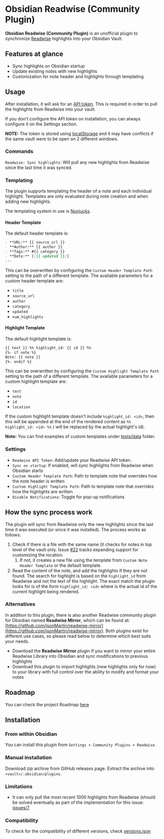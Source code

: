 # Obsidian Readwise (Community Plugin)

**Obsidian Readwise (Community Plugin)** is an unofficial plugin to synchronize [Readwise](https://readwise.io) highlights into your Obsidian Vault.

## Features at glance

- Sync highlights on Obsidian startup
- Update existing notes with new highlights
- Customization for note header and highlights through templating

## Usage

After installation, it will ask for an [API token](https://readwise.io/access_token). This is required in order to pull the highlights from Readwise into your vault.

If you don't configure the API token on installation, you can always configure it on the Settings section.

**NOTE:** The token is stored using [localStorage](https://developer.mozilla.org/en-US/docs/Web/API/Window/localStorage) and it may have conflicts if the same vault were to be open on 2 different windows.

### Commands

`Readwise: Sync highlights`:  Will pull any new highlights from Readwise since the last time it was synced.

### Templating

The plugin supports templating the header of a note and each individual highlight. Templates are only evaluated during note creation and when adding new highlights.

The templating system in use is [Nunjucks](https://mozilla.github.io/nunjucks/).

#### Header Template

The default header template is:

```markdown
- **URL:** {{ source_url }}
- **Author:** {{ author }}
- **Tags:** #{{ category }}
- **Date:** [[{{ updated }}]]
---
```

This can be overwritten by configuring the `Custom Header Template Path` setting to the path of a different template. The available parameters for a custom header template are:

- `title`
- `source_url`
- `author`
- `category`
- `updated`
- `num_highlights`

#### Highlight Template

The default highlight template is:

```markdown
{{ text }} %% highlight_id: {{ id }} %%
{%- if note %}
Note: {{ note }}
{%- endif %}
```

This can be overwritten by configuring the `Custom Highlight Template Path` setting to the path of a different template. The available parameters for a custom highlight template are:

- `text`
- `note`
- `id`
- `location`

If the custom highlight template doesn't include `highlight_id: <id>`, then this will be appended at the end of the rendered content as `%% highlight_id: <id> %%` (<id> will be replaced by the actual highlight's id).

**Note:** You can find examples of custom templates under [tests/data](./tests/data) folder.

### Settings

- `Readwise API Token`: Add/update your Readwise API token.
- `Sync on startup`: If enabled, will sync highlights from Readwise when Obsidian starts
- `Custom Header Template Path`: Path to template note that overrides how the note header is written
- `Custom Highlight Template Path`: Path to template note that overrides how the highlights are written
- `Disable Notifications`: Toggle for pop-up notifications

## How the sync process work

The plugin will sync from Readwise only the new highlights since the last time it was executed (or since it was installed). The process works as follows:

1. Check if there is a file with the same name (it checks for notes in top level of the vault only. Issue [#22](https://github.com/renehernandez/obsidian-readwise/issues/22) tracks expanding support for customizing the location.
   1. If not, it creates a new file using the template from `Custom Note Header Template` or the default template.
2. Read the content of the note, and add the highlights if they are not found. The search for highlight is based on the `highlight_id` from Readwise and not the text of the highlight. The exact match the plugin looks for is of the form `highlight_id: <id>` where <id> is the actual id of the current highlight being rendered.

### Alternatives

In addition to this plugin, there is also another Readwise community plugin for Obsidian named **Readwise Mirror**, which can be found at: [https://github.com/jsonMartin/readwise-mirror](https://github.com/jsonMartin/readwise-mirror). Both plugins exist for different use cases, so please read below to determine which best suits your needs.

- Download the **Readwise Mirror** plugin if you want to mirror your entire Readwise Library into Obsidian and sync modifications to previous highlights
- Download this plugin to import highlights (new highlights only for now) to your library with full control over the ability to modify and format your notes

## Roadmap

You can check the project Roadmap [here](https://github.com/renehernandez/obsidian-readwise/projects/1)

## Installation

### From within Obsidian

You can install this plugin from `Settings > Community Plugins > Readwise`.

### Manual installation

Download zip archive from GitHub releases page. Extract the archive into `<vault>/.obsidian/plugins`.

### Limitations

* It can only pull the most recent 1000 highlights from Readwise (should be solved eventually as part of the implementation for this issue: [issues/7](https://github.com/renehernandez/obsidian-readwise/issues/7)

### Compatibility

To check for the compatibility of different versions, check [versions.json](https://github.com/renehernandez/obsidian-readwise/blob/main/versions.json)
